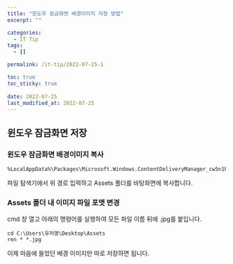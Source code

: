 ```yaml
---
title: "윈도우 잠금화면 배경이미지 저장 방법"
excerpt: ""

categories:
  - IT Tip
tags:
  - []

permalink: /it-tip/2022-07-25-1

toc: true
toc_sticky: true
 
date: 2022-07-25
last_modified_at: 2022-07-25
---
```


## 윈도우 잠금화면 저장

### 윈도우 잠금화면 배경이미지 복사
```
%LocalAppData%\Packages\Microsoft.Windows.ContentDeliveryManager_cw5n1h2txyewy\LocalState
```
파일 탐색기에서 위 경로 입력하고 Assets 폴더를 바탕화면에 복사합니다.

### Assets 폴더 내 이미지 파일 포맷 변경
cmd 창 열고 아래의 명령어를 실행하여 모든 파일 이름 뒤에 .jpg를 붙입니다.
```
cd C:\Users\유저명\Desktop\Assets
ren * *.jpg
```
이제 마음에 들었던 배경 이미지만 따로 저장하면 됩니다.